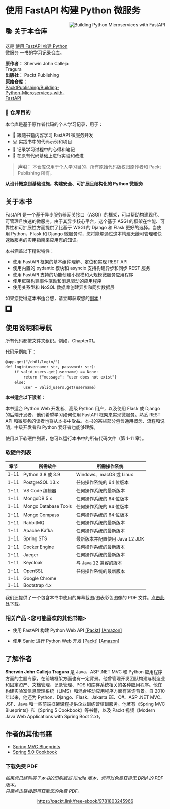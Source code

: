 


# 使用 FastAPI 构建 Python 微服务

<a href="https://www.packtpub.com/product/building-python-microservices-with-fastapi/9781803245966?utm_source=github&utm_medium=repository&utm_campaign=9781803245966"><img src="https://static.packt-cdn.com/products/9781803245966/cover/smaller" alt="Building Python Microservices with FastAPI" height="256px" align="right"></a>

## 📚 关于本仓库

这是 [使用 FastAPI 构建 Python 微服务](https://www.packtpub.com/product/building-python-microservices-with-fastapi/9781803245966?utm_source=github&utm_medium=repository&utm_campaign=9781803245966) 一书的学习记录仓库。

**原作者：** Sherwin John Calleja Tragura  
**出版社：** Packt Publishing  
**原始仓库：** [PacktPublishing/Building-Python-Microservices-with-FastAPI](https://github.com/PacktPublishing/Building-Python-Microservices-with-FastAPI)

### 🎯 仓库目的

本仓库是基于原作者代码的个人学习记录，用于：
- 📖 跟随书籍内容学习 FastAPI 微服务开发
- 💻 实践书中的代码示例和项目
- 📝 记录学习过程中的心得和笔记
- 🔧 在原有代码基础上进行实验和改进

> **声明：** 本仓库仅用于个人学习目的，所有原始代码版权归原作者和 Packt Publishing 所有。

**从设计概念到基础设施，构建安全、可扩展且结构化的 Python 微服务**

## 关于本书
FastAPI 是一个基于异步服务器网关接口（ASGI）的框架，可以帮助构建现代、可管理且快速的微服务。由于其异步核心平台，这个基于 ASGI 的框架在性能、可靠性和可扩展性方面提供了比基于 WSGI 的 Django 和 Flask 更好的选择。当使用 Python、Flask 和 Django 微服务时，您将能够通过这本构建无缝可管理和快速微服务的实用指南来应用您的知识。

本书涵盖以下精彩特性：
* 使用 FastAPI 框架的基本组件理解、定位和实现 REST API
* 使用内置的 pydantic 模块和 asyncio 支持构建异步和同步 REST 服务
* 使用 FastAPI 支持的功能创建小规模和大规模微服务应用程序
* 使用框架构建事件驱动和消息驱动的应用程序
* 使用关系型和 NoSQL 数据库创建异步和同步数据层

如果您觉得这本书适合您，请立即获取您的[副本](https://www.amazon.com/dp/1803245964)！

<a href="https://www.packtpub.com/?utm_source=github&utm_medium=banner&utm_campaign=GitHubBanner"><img src="https://raw.githubusercontent.com/PacktPublishing/GitHub/master/GitHub.png" 
alt="https://www.packtpub.com/" border="5" /></a>


## 使用说明和导航
所有代码都按文件夹组织。例如，Chapter01。

代码示例如下：
```
@app.get("/ch01/login/")
def login(username: str, password: str):
    if valid_users.get(username) == None:
        return {"message": "user does not exist"}
    else:
        user = valid_users.get(username)
```

**本书适合以下读者：**

本书适合 Python Web 开发者、高级 Python 用户，以及使用 Flask 或 Django 的后端开发者，他们希望学习如何使用 FastAPI 框架来实现微服务。熟悉 REST API 和微服务的读者也将从本书中受益。本书的某些部分包含通用概念、流程和说明，中级开发者和 Python 爱好者也能够理解。

使用以下软硬件列表，您可以运行本书中的所有代码文件（第 1-11 章）。

### 软硬件列表

| 章节     | 所需软件                            | 所需操作系统                                     |
| -------- | ------------------------------------| -------------------------------------------------|
| 1-11     | Python 3.8 或 3.9                   | Windows、macOS 或 Linux                         |
| 1-11     | PostgreSQL 13.x                     | 任何操作系统的 64 位版本                         |
| 1-11     | VS Code 编辑器                      | 任何操作系统的最新版本                           |
| 1-11     | MongoDB 5.x                         | 任何操作系统的 64 位版本                         |
| 1-11     | Mongo Database Tools                | 任何操作系统的 64 位版本                         |
| 1-11     | Mongo Compass                       | 任何操作系统的 64 位版本                         |
| 1-11     | RabbitMQ                            | 任何操作系统的最新版本                           |
| 1-11     | Apache Kafka                        | 任何操作系统的最新版本                           |
| 1-11     | Spring STS                          | 最新版本并配置使用 Java 12 JDK                  |
| 1-11     | Docker Engine                       | 任何操作系统的最新版本                           |
| 1-11     | Jaeger                              | 任何操作系统的最新版本                           |
| 1-11     | Keycloak                            | 与 Java 12 兼容的版本                           |
| 1-11     | OpenSSL                             | 任何操作系统的最新版本                           |
| 1-11     | Google Chrome                       |                                                  |
| 1-11     | Bootstrap 4.x                       |                                                  |


我们还提供了一个包含本书中使用的屏幕截图/图表彩色图像的 PDF 文件。[点击此处下载](https://packt.link/ohTNw)。


### 相关产品 <您可能喜欢的其他书籍>
* 使用 FastAPI 构建 Python Web API [[Packt]](https://www.packtpub.com/product/building-python-web-apis-with-fastapi/9781801076630?_ga=2.180798177.738679754.1661260461-1157268863.1584421665&utm_source=github&utm_medium=repository&utm_campaign=9781801076630) [[Amazon]](https://www.amazon.com/dp/1801076634)

* 使用 Sanic 进行 Python Web 开发 [[Packt]](https://www.packtpub.com/product/python-web-development-with-sanic/9781801814416?_ga=2.188147822.738679754.1661260461-1157268863.1584421665&utm_source=github&utm_medium=repository&utm_campaign=9781801814416) [[Amazon]](https://www.amazon.com/dp/1801814414)

## 了解作者
**Sherwin John Calleja Tragura**
是 Java、ASP .NET MVC 和 Python 应用程序方面的主题专家，在前端框架方面也有一定背景。他曾管理开发团队构建与制造业和固定资产、文档管理、记录管理、POS 和库存系统相关的各种应用程序。他在构建实验室信息管理系统（LIMS）和混合移动应用程序方面有咨询背景。自 2010 年以来，他还为 Python、Django、Flask、Jakarta EE、C#、ASP .NET MVC、JSF、Java 和一些前端框架课程提供企业训练营培训服务。他著有《Spring MVC Blueprints》和《Spring 5 Cookbook》等书籍，以及 Packt 视频《Modern Java Web Applications with Spring Boot 2.x》。


## 作者的其他书籍
* [Spring MVC Blueprints](https://www.packtpub.com/product/spring-mvc-blueprints/9781785888274?utm_source=github&utm_medium=repository&utm_campaign=9781785888274)
* [Spring 5.0 Cookbook](https://www.packtpub.com/product/spring-5-0-cookbook/9781787128316?utm_source=github&utm_medium=repository&utm_campaign=9781787128316)


### 下载免费 PDF

 <i>如果您已经购买了本书的印刷版或 Kindle 版本，您可以免费获得无 DRM 的 PDF 版本。<br>只需点击链接即可获取您的免费 PDF。</i>
<p align="center"> <a href="https://packt.link/free-ebook/9781803245966">https://packt.link/free-ebook/9781803245966 </a> </p>